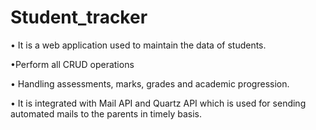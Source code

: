 # Student_tracker

•	It is a web application used to maintain the data of students.

•Perform all CRUD operations

•	Handling assessments, marks, grades and academic progression.

•	It is integrated with Mail API and Quartz API which is used for sending automated mails to the parents in timely basis.
